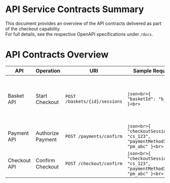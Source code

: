 # API Service Contracts Summary

This document provides an overview of the API contracts delivered as part of the checkout capability.  
For full details, see the respective OpenAPI specifications under `/docs`.

# API Contracts Overview

| API          | Operation         | URI                         | Sample Request                                                                                 | Sample Response                                                                                |
|--------------|------------------|-----------------------------|-------------------------------------------------------------------------------------------------|------------------------------------------------------------------------------------------------|
| Basket API   | Start Checkout   | `POST /baskets/{id}/sessions` | ```json<br>{ "basketId": "b_001" }<br>```                                                       | ```json<br>{ "checkoutSessionId": "cs_123", "expiresAt": "2025-09-09T12:45:00Z", "totals": { "grandTotal": 62.97, "currency": "NZD" } }<br>``` |
| Payment API  | Authorize Payment| `POST /payments/confirm`    | ```json<br>{ "checkoutSessionId": "cs_123", "paymentMethodId": "pm_abc" }<br>```                | ```json<br>{ "status": "AUTHORIZED" }<br>```                                                   |
| Checkout API | Confirm Checkout | `POST /checkout/confirm`    | ```json<br>{ "checkoutSessionId": "cs_123", "paymentMethodId": "pm_abc" }<br>```                | ```json<br>{ "orderId": "ORD-123", "status": "CONFIRMED" }<br>```                              |